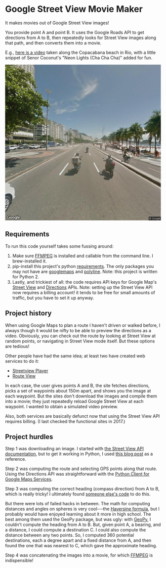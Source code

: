 # Google Street View Movie Maker

It makes movies out of Google Street View images!

You provide point A and point B. It uses the Google Roads API to get directions from A to B, then repeatedly looks for Street View images along that path, and then converts them into a movie.

E.g., [here is a video](https://www.youtube.com/watch?v=puzhsLtn8AQ) taken along the Copacabana beach in Rio, with a little snippet of Senor Coconut's "Neon Lights (Cha Cha Cha)" added for fun.

![](copacabana.jpg?raw=true)

## Requirements

To run this code yourself takes some fussing around:

1. Make sure [FFMPEG](https://ffmpeg.org/) is installed and callable from the command line. I brew-installed it.
2. pip-install this project's python [requirements](requirements.txt). The only packages you may not have are [googlemaps](https://pypi.org/project/googlemaps/) and [polyline](https://pypi.org/project/polyline/). Note: this project is written for Python 2.
3. Lastly, and trickiest of all: the code requires API keys for Google Map's [Street View](https://developers.google.com/maps/documentation/streetview/get-api-key) and [Directions](https://developers.google.com/maps/documentation/directions/get-api-key) APIs. Note: setting up the Street View API now requires a billing account! it tends to be free for small amounts of traffic, but you have to set it up anyway.

## Project history

When using Google Maps to plan a route I haven't driven or walked before, I always though it would be nifty to be able to preview the directions as a video. Obviously, you can check out the route by looking at Street View at random points, or navigating in Street View mode itself. But these options are tedious!

Other people have had the same idea; at least two have created web services to do it:

- [Streetview Player](http://brianfolts.com/driver/)
- [Route View](http://routeview.org/VirtualRide/)

In each case, the user gives points A and B, the site fetches directions, picks a set of waypoints about 150m apart, and shows you the image at each waypoint. But the sites don't download the images and compile them into a movie; they just repeatedly reload Google Street View at each waypoint. I wanted to obtain a simulated video preview.

Also, both services are basically defunct now that using the Street View API requires billing. (I last checked the functional sites in 2017.)

## Project hurdles

Step 1 was downloading an image. I started with [the Street View API documentation](https://developers.google.com/maps/documentation/streetview/intro), but to get it working in Python, I used [this blog post](https://andrewpwheeler.wordpress.com/2015/12/28/using-python-to-grab-google-street-view-imagery/) as a reference.

Step 2 was computing the route and selecting GPS points along that route. Using the Directions API was straightforward with the [Python Client for Google Maps Services](https://github.com/googlemaps/google-maps-services-python).

Step 3 was computing the correct heading (compass direction) from A to B, which is really tricky! I ultimately found [someone else's code](https://gist.github.com/jeromer/2005586) to do this.

But there were lots of failed hacks in between. The math for computing distances and angles on spheres is very cool---the [Haversine formula](https://en.wikipedia.org/wiki/Haversine_formula), but I probably would have enjoyed learning about it more in high school. The best among them used the GeoPy package, but was ugly: with [GeoPy](https://geopy.readthedocs.io/), I couldn't compute the heading from A to B. But, given point A, a bearing, and a distance, I could compute a destination C. I could also compute the distance between any two points. So, I computed 360 potential destinations, each a degree apart and a fixed distance from A, and then found the one that was nearest to C, which gave the approximate heading.

Step 4 was concatenating the images into a movie, for which [FFMPEG](https://ffmpeg.org/) is indispensible!
